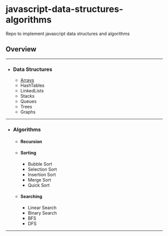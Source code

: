 # javascript-data-structures-algorithms

Repo to implement javascript data structures and algorithms

## Overview
-------------
- ### Data Structures
    - [Arrays](https://github.com/dylanbuchi/javascript-data-structures-algorithms/blob/main/arrays/myarray.js)
    - HashTables
    - LinkedLists
    - Stacks
    - Queues
    - Trees
    - Graphs
-------------
- ### Algorithms
    - #### Recursion
    - #### Sorting
        - Bubble Sort
        - Selection Sort
        - Insertion Sort
        - Merge Sort
        - Quick Sort
    - #### Searching
        - Linear Search
        - Binary Search
        - BFS
        - DFS
---------------
